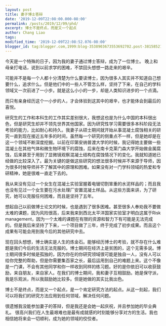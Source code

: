```yaml
---
layout: post
title: 妻子博士答辩
date: '2019-12-09T22:08:00.000-08:00'
permalink: /posts/2019/12/09/phd/
excerpt: 博士不是终点，而是又一个起点
author: Chang Liao
tags:
modified_time: '2019-12-09T22:08:52.076-08:00'
blogger_id: tag:blogger.com,1999:blog-3538903673553692702.post-3815852160957054571
---
```


今天是一个特殊的日子，因为我的妻子通过博士答辩，成为了一位博士。
晚上和母亲打电话，说到以前求学的困难，不禁回头想想一路走来的艰辛。

可能并不是每一个人都十分清楚为什么要读博士，因为很多人其实并不知道自己想要什么，追求什么。但是他们中的一些人不管怎么样，坚持了下来，在自己的学科领域又一次前进了一小步。就是这么小小的一步，却是人类知识进步的一个点滴。

而只有亲身经历这个一小步的人，才会体验到这其中的艰辛，也才能体会到最后的喜悦。

研究生的工作和本科生的工作其实差别很大，我想这也是为什么中国的本科很出色，但是研究生却并不领先世界其他国家。因为研究性学习需要很多本科阶段无法考验的能力，比如耐心和持久。我妻子从硕士期间就开始从事混凝土腐蚀相关的研究一直到现在接近五年多的时间，虽然每一个研究的侧重点不一样，但是她却是在这一个领域不断深度挖掘。以前在印第安纳普渡大学的时候，我记得她主要做一些混凝土在其他气体和微生物环境下的腐蚀，后来在南卡克莱门森大学开始做金属腐蚀，后来甚至于用到了显微镜观察混凝土结构在腐蚀情况下的变化。我就知道她已经做的比较深入了。最为关键的是做这些研究的想法很多时候并不来源于导师，因为很多时候导师并不了解其中的原理和困难。如果没有对一门学科领域的热爱和专研精神，她是很难一直走下去的。

我从来没有见过一个女生在混凝土实验室握着电锯切割笨重的水泥样品的；而且我也没有见过一个女生要在污水处理厂安置混凝土样品。从这些方面来讲，为了研究，她可以克服任何困难，而且是坚持了五年。

想起自己以前做博士论文的时候，也是遇到了很多困难。甚至很多人奉劝我不要做太难的课题，因为风险很高，后来我来到西北太平洋国家实验室才明白这属于Risk management，因为一个太难的课题在有限的资源和智力下有可能是无法完成的。但是我后来坚持了下来，一个项目做了三年，终于完成了初步成果。而且这个成果有可能会用到我今后的其他研究中去。

现在回头想想，博士确实是人生的炼金石。能够经历博士的考验，就不存在什么难题是我们今后的生活无法克服的。博士期间在经济上是贫困的，这个无需多说。博士期间很多时候是孤独的，因为你在的你研究领域很可能是独自一人，没有人可以给你完整的帮助，但是你需要集百家之长，最后运用到自己的难题上来。这个不像是一门课，不会有其他同学和你一样收到同样的练习题。好的是你依旧可以收获鼓励，来自朋友，来自家人。在我们的博士期间，我和妻子互相鼓励。她是保守派，我是乐观派，所以我鼓励她比较多。但是她做的其实比我出色。

博士不是终点，而是又一个起点，是一个肯定研究方法的起点。从这一刻起，我们可以将我们的研究方法应用到任何领域，解决任何问题。

很遗憾我没能参加妻子的答辩，但是我还是会她一起庆祝，并且参加她的毕业典礼。
很高兴我们在人生最艰难也是最有成就感的时刻能够分享对方的生活。我也相信她将来会一切顺利，成为她的领域的佼佼者。